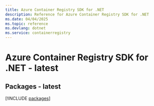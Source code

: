 ```yaml
---
title: Azure Container Registry SDK for .NET
description: Reference for Azure Container Registry SDK for .NET
ms.date: 04/04/2025
ms.topic: reference
ms.devlang: dotnet
ms.service: containerregistry
---
```

# Azure Container Registry SDK for .NET - latest
## Packages - latest
[!INCLUDE [packages](container-registry-index.md)]